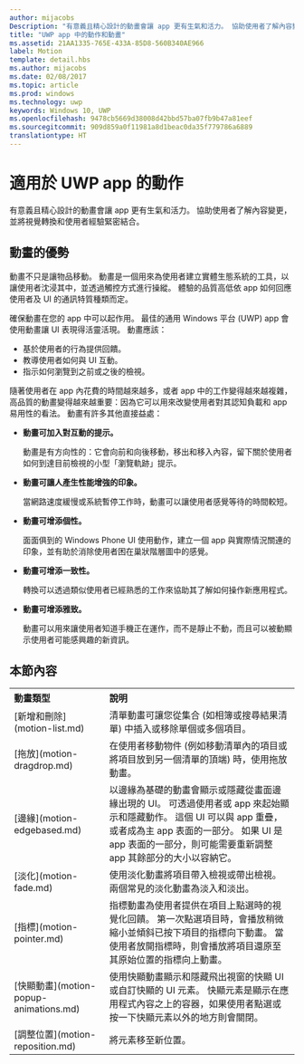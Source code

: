 ```yaml
---
author: mijacobs
Description: "有意義且精心設計的動畫會讓 app 更有生氣和活力。 協助使用者了解內容變更，並將視覺轉換和使用者經驗緊密結合。"
title: "UWP app 中的動作和動畫"
ms.assetid: 21AA1335-765E-433A-85D8-560B340AE966
label: Motion
template: detail.hbs
ms.author: mijacobs
ms.date: 02/08/2017
ms.topic: article
ms.prod: windows
ms.technology: uwp
keywords: Windows 10, UWP
ms.openlocfilehash: 9478cb5669d38008d42bbd57ba07fb9b47a81eef
ms.sourcegitcommit: 909d859a0f11981a8d1beac0da35f779786a6889
translationtype: HT
---
```

# <a name="motion-for-uwp-apps"></a>適用於 UWP app 的動作

<link rel="stylesheet" href="https://az835927.vo.msecnd.net/sites/uwp/Resources/css/custom.css">

有意義且精心設計的動畫會讓 app 更有生氣和活力。 協助使用者了解內容變更，並將視覺轉換和使用者經驗緊密結合。

## <a name="benefits-of-animation"></a>動畫的優勢


動畫不只是讓物品移動。 動畫是一個用來為使用者建立實體生態系統的工具，以讓使用者沈浸其中，並透過觸控方式進行操縱。 體驗的品質高低依 app 如何回應使用者及 UI 的通訊特質種類而定。

確保動畫在您的 app 中可以起作用。 最佳的通用 Windows 平台 (UWP) app 會使用動畫讓 UI 表現得活靈活現。 動畫應該：

-   基於使用者的行為提供回饋。
-   教導使用者如何與 UI 互動。
-   指示如何瀏覽到之前或之後的檢視。

隨著使用者在 app 內花費的時間越來越多，或者 app 中的工作變得越來越複雜，高品質的動畫變得越來越重要：因為它可以用來改變使用者對其認知負載和 app 易用性的看法。 動畫有許多其他直接益處：

-   **動畫可加入對互動的提示。**

    動畫是有方向性的：它會向前和向後移動，移出和移入內容，留下關於使用者如何到達目前檢視的小型「瀏覽軌跡」提示。

-   **動畫可讓人產生性能增強的印象。**

    當網路速度緩慢或系統暫停工作時，動畫可以讓使用者感覺等待的時間較短。

-   **動畫可增添個性。**

    面面俱到的 Windows Phone UI 使用動作，建立一個 app 與實際情況關連的印象，並有助於消除使用者困在巢狀階層圖中的感覺。

-   **動畫可增添一致性。**

    轉換可以透過類似使用者已經熟悉的工作來協助其了解如何操作新應用程式。

-   **動畫可增添雅致。**

    動畫可以用來讓使用者知道手機正在運作，而不是靜止不動，而且可以被動顯示使用者可能感興趣的新資訊。

<h2>本節內容</h2>

<table>
<tr>
<th align="left">動畫類型</th>
<th align="left">說明</th>
</tr>
    <tr>
        <td>[新增和刪除](motion-list.md)
        </td>
        <td>清單動畫可讓您從集合 (如相簿或搜尋結果清單) 中插入或移除單個或多個項目。
        </td>
    </tr>
    <tr>
        <td>[拖放](motion-dragdrop.md)
        </td>
        <td>在使用者移動物件 (例如移動清單內的項目或將項目放到另一個清單的頂端) 時，使用拖放動畫。
        </td>
    </tr>
    <tr>
        <td>[邊緣](motion-edgebased.md)
        </td>
        <td>以邊緣為基礎的動畫會顯示或隱藏從畫面邊緣出現的 UI。 可透過使用者或 app 來起始顯示和隱藏動作。 這個 UI 可以與 app 重疊，或者成為主 app 表面的一部分。 如果 UI 是 app 表面的一部分，則可能需要重新調整 app 其餘部分的大小以容納它。
        </td>
    </tr>   
    <tr>
        <td>[淡化](motion-fade.md)
        </td>
        <td>使用淡化動畫將項目帶入檢視或帶出檢視。 兩個常見的淡化動畫為淡入和淡出。
        </td>
    </tr>   
    <tr>
        <td>[指標](motion-pointer.md)
        </td>
        <td>指標動畫為使用者提供在項目上點選時的視覺化回饋。 第一次點選項目時，會播放稍微縮小並傾斜已按下項目的指標向下動畫。 當使用者放開指標時，則會播放將項目還原至其原始位置的指標向上動畫。
        </td>
    </tr>   
    <tr>
        <td>[快顯動畫](motion-popup-animations.md)
        </td>
        <td>使用快顯動畫顯示和隱藏飛出視窗的快顯 UI 或自訂快顯的 UI 元素。 快顯元素是顯示在應用程式內容之上的容器，如果使用者點選或按一下快顯元素以外的地方則會關閉。
        </td>
    </tr>     
    <tr>
        <td>[調整位置](motion-reposition.md)
        </td>
        <td>將元素移至新位置。
        </td>
    </tr>
</table>

 

 

 
